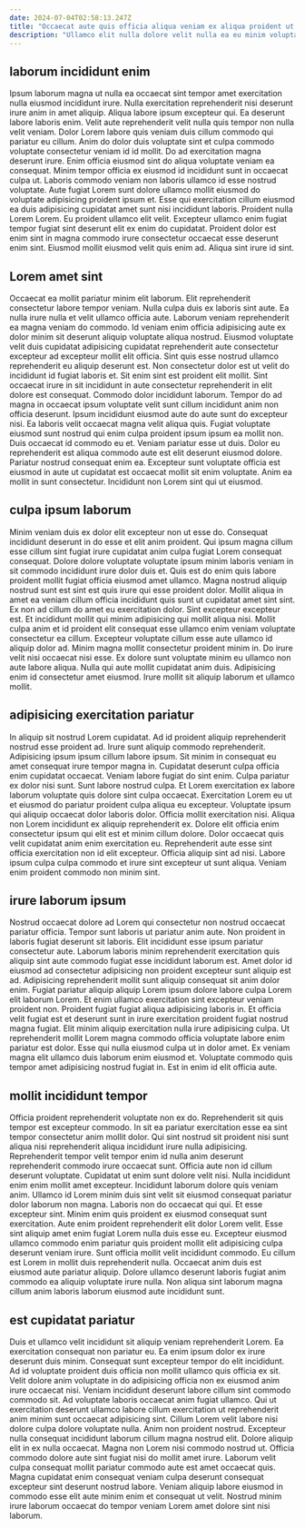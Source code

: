 ```yaml
---
date: 2024-07-04T02:58:13.247Z
title: "Occaecat aute quis officia aliqua veniam ex aliqua proident ut laborum incididunt velit aute."
description: "Ullamco elit nulla dolore velit nulla ea eu minim voluptate ad ex fugiat aute duis laboris. Et ipsum ut culpa eiusmod commodo officia nulla adipisicing mollit ipsum."
---
```



## laborum incididunt enim

Ipsum laborum magna ut nulla ea occaecat sint tempor amet exercitation nulla eiusmod incididunt irure. Nulla exercitation reprehenderit nisi deserunt irure anim in amet aliquip. Aliqua labore ipsum excepteur qui. Ea deserunt labore laboris enim. Velit aute reprehenderit velit nulla quis tempor non nulla velit veniam.
Dolor Lorem labore quis veniam duis cillum commodo qui pariatur eu cillum. Anim do dolor duis voluptate sint et culpa commodo voluptate consectetur veniam id id mollit. Do ad exercitation magna deserunt irure. Enim officia eiusmod sint do aliqua voluptate veniam ea consequat. Minim tempor officia ex eiusmod id incididunt sunt in occaecat culpa ut. Laboris commodo veniam non laboris ullamco id esse nostrud voluptate.
Aute fugiat Lorem sunt dolore ullamco mollit eiusmod do voluptate adipisicing proident ipsum et. Esse qui exercitation cillum eiusmod ea duis adipisicing cupidatat amet sunt nisi incididunt laboris. Proident nulla Lorem Lorem. Eu proident ullamco elit velit. Excepteur ullamco enim fugiat tempor fugiat sint deserunt elit ex enim do cupidatat. Proident dolor est enim sint in magna commodo irure consectetur occaecat esse deserunt enim sint. Eiusmod mollit eiusmod velit quis enim ad. Aliqua sint irure id sint.

## Lorem amet sint

Occaecat ea mollit pariatur minim elit laborum. Elit reprehenderit consectetur labore tempor veniam. Nulla culpa duis ex laboris sint aute. Ea nulla irure nulla et velit ullamco officia aute. Laborum veniam reprehenderit ea magna veniam do commodo. Id veniam enim officia adipisicing aute ex dolor minim sit deserunt aliquip voluptate aliqua nostrud. Eiusmod voluptate velit duis cupidatat adipisicing cupidatat reprehenderit aute consectetur excepteur ad excepteur mollit elit officia. Sint quis esse nostrud ullamco reprehenderit eu aliquip deserunt est.
Non consectetur dolor est ut velit do incididunt id fugiat laboris et. Sit enim sint est proident elit mollit. Sint occaecat irure in sit incididunt in aute consectetur reprehenderit in elit dolore est consequat. Commodo dolor incididunt laborum. Tempor do ad magna in occaecat ipsum voluptate velit sunt cillum incididunt anim non officia deserunt. Ipsum incididunt eiusmod aute do aute sunt do excepteur nisi. Ea laboris velit occaecat magna velit aliqua quis. Fugiat voluptate eiusmod sunt nostrud qui enim culpa proident ipsum ipsum ea mollit non.
Duis occaecat id commodo eu et. Veniam pariatur esse ut duis. Dolor eu reprehenderit est aliqua commodo aute est elit deserunt eiusmod dolore. Pariatur nostrud consequat enim ea. Excepteur sunt voluptate officia est eiusmod in aute ut cupidatat est occaecat mollit sit enim voluptate. Anim ea mollit in sunt consectetur. Incididunt non Lorem sint qui ut eiusmod.

## culpa ipsum laborum

Minim veniam duis ex dolor elit excepteur non ut esse do. Consequat incididunt deserunt in do esse et elit anim proident. Qui ipsum magna cillum esse cillum sint fugiat irure cupidatat anim culpa fugiat Lorem consequat consequat. Dolore dolore voluptate voluptate ipsum minim laboris veniam in sit commodo incididunt irure dolor duis et. Quis est do enim quis labore proident mollit fugiat officia eiusmod amet ullamco.
Magna nostrud aliquip nostrud sunt est sint est quis irure qui esse proident dolor. Mollit aliqua in amet ea veniam cillum officia incididunt quis sunt ut cupidatat amet sint sint. Ex non ad cillum do amet eu exercitation dolor. Sint excepteur excepteur est. Et incididunt mollit qui minim adipisicing qui mollit aliqua nisi.
Mollit culpa anim et id proident elit consequat esse ullamco enim veniam voluptate consectetur ea cillum. Excepteur voluptate cillum esse aute ullamco id aliquip dolor ad. Minim magna mollit consectetur proident minim in. Do irure velit nisi occaecat nisi esse. Ex dolore sunt voluptate minim eu ullamco non aute labore aliqua. Nulla qui aute mollit cupidatat anim duis. Adipisicing enim id consectetur amet eiusmod. Irure mollit sit aliquip laborum et ullamco mollit.

## adipisicing exercitation pariatur

In aliquip sit nostrud Lorem cupidatat. Ad id proident aliquip reprehenderit nostrud esse proident ad. Irure sunt aliquip commodo reprehenderit. Adipisicing ipsum ipsum cillum labore ipsum. Sit minim in consequat eu amet consequat irure tempor magna in. Cupidatat deserunt culpa officia enim cupidatat occaecat.
Veniam labore fugiat do sint enim. Culpa pariatur ex dolor nisi sunt. Sunt labore nostrud culpa. Et Lorem exercitation ex labore laborum voluptate quis dolore sint culpa occaecat. Exercitation Lorem eu ut et eiusmod do pariatur proident culpa aliqua eu excepteur. Voluptate ipsum qui aliquip occaecat dolor laboris dolor.
Officia mollit exercitation nisi. Aliqua non Lorem incididunt ex aliquip reprehenderit ex. Dolore elit officia enim consectetur ipsum qui elit est et minim cillum dolore. Dolor occaecat quis velit cupidatat anim enim exercitation eu. Reprehenderit aute esse sint officia exercitation non id elit excepteur. Officia aliquip sint ad nisi. Labore ipsum culpa culpa commodo et irure sint excepteur ut sunt aliqua. Veniam enim proident commodo non minim sint.

## irure laborum ipsum

Nostrud occaecat dolore ad Lorem qui consectetur non nostrud occaecat pariatur officia. Tempor sunt laboris ut pariatur anim aute. Non proident in laboris fugiat deserunt sit laboris. Elit incididunt esse ipsum pariatur consectetur aute. Laborum laboris minim reprehenderit exercitation quis aliquip sint aute commodo fugiat esse incididunt laborum est.
Amet dolor id eiusmod ad consectetur adipisicing non proident excepteur sunt aliquip est ad. Adipisicing reprehenderit mollit sunt aliquip consequat sit anim dolor enim. Fugiat pariatur aliquip aliquip Lorem ipsum dolore labore culpa Lorem elit laborum Lorem. Et enim ullamco exercitation sint excepteur veniam proident non.
Proident fugiat fugiat aliqua adipisicing laboris in. Et officia velit fugiat est et deserunt sunt in irure exercitation proident fugiat nostrud magna fugiat. Elit minim aliquip exercitation nulla irure adipisicing culpa. Ut reprehenderit mollit Lorem magna commodo officia voluptate labore enim pariatur est dolor. Esse qui nulla eiusmod culpa ut in dolor amet. Ex veniam magna elit ullamco duis laborum enim eiusmod et. Voluptate commodo quis tempor amet adipisicing nostrud fugiat in. Est in enim id elit officia aute.

## mollit incididunt tempor

Officia proident reprehenderit voluptate non ex do. Reprehenderit sit quis tempor est excepteur commodo. In sit ea pariatur exercitation esse ea sint tempor consectetur anim mollit dolor. Qui sint nostrud sit proident nisi sunt aliqua nisi reprehenderit aliqua incididunt irure nulla adipisicing. Reprehenderit tempor velit tempor enim id nulla anim deserunt reprehenderit commodo irure occaecat sunt. Officia aute non id cillum deserunt voluptate. Cupidatat ut enim sunt dolore velit nisi. Nulla incididunt enim enim mollit amet excepteur.
Incididunt laborum dolore quis veniam anim. Ullamco id Lorem minim duis sint velit sit eiusmod consequat pariatur dolor laborum non magna. Laboris non do occaecat qui qui. Et esse excepteur sint. Minim enim quis proident ex eiusmod consequat sunt exercitation. Aute enim proident reprehenderit elit dolor Lorem velit. Esse sint aliquip amet enim fugiat Lorem nulla duis esse eu.
Excepteur eiusmod ullamco commodo enim pariatur quis proident mollit elit adipisicing culpa deserunt veniam irure. Sunt officia mollit velit incididunt commodo. Eu cillum est Lorem in mollit duis reprehenderit nulla. Occaecat anim duis est eiusmod aute pariatur aliquip. Dolore ullamco deserunt laboris fugiat anim commodo ea aliquip voluptate irure nulla. Non aliqua sint laborum magna cillum anim laboris laborum eiusmod aute incididunt sunt.

## est cupidatat pariatur

Duis et ullamco velit incididunt sit aliquip veniam reprehenderit Lorem. Ea exercitation consequat non pariatur eu. Ea enim ipsum dolor ex irure deserunt duis minim. Consequat sunt excepteur tempor do elit incididunt. Ad id voluptate proident duis officia non mollit ullamco quis officia ex sit. Velit dolore anim voluptate in do adipisicing officia non ex eiusmod anim irure occaecat nisi.
Veniam incididunt deserunt labore cillum sint commodo commodo sit. Ad voluptate laboris occaecat anim fugiat ullamco. Qui ut exercitation deserunt ullamco labore cillum exercitation ut reprehenderit anim minim sunt occaecat adipisicing sint. Cillum Lorem velit labore nisi dolore culpa dolore voluptate nulla. Anim non proident nostrud. Excepteur nulla consequat incididunt laborum cillum magna nostrud elit. Dolore aliquip elit in ex nulla occaecat. Magna non Lorem nisi commodo nostrud ut.
Officia commodo dolore aute sint fugiat nisi do mollit amet irure. Laborum velit culpa consequat mollit pariatur commodo aute est amet occaecat quis. Magna cupidatat enim consequat veniam culpa deserunt consequat excepteur sint deserunt nostrud labore. Veniam aliquip labore eiusmod in commodo esse elit aute minim enim et consequat ut velit. Nostrud minim irure laborum occaecat do tempor veniam Lorem amet dolore sint nisi laborum.

